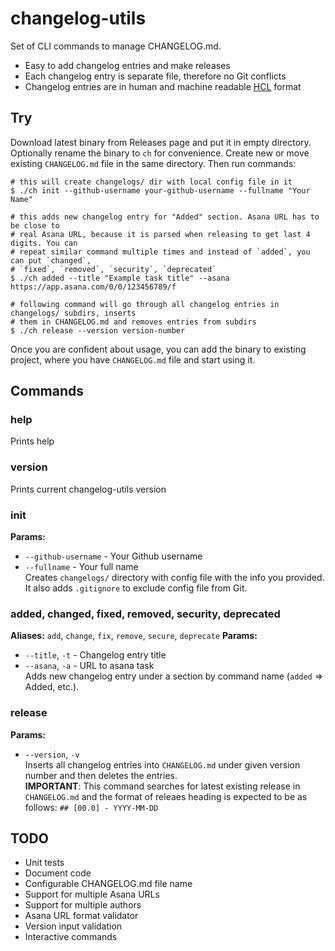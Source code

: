 # changelog-utils

Set of CLI commands to manage CHANGELOG.md.
- Easy to add changelog entries and make releases
- Each changelog entry is separate file, therefore no Git conflicts
- Changelog entries are in human and machine readable [HCL](https://github.com/hashicorp/hcl) format

## Try
Download latest binary from Releases page and put it in empty directory.
Optionally rename the binary to `ch` for convenience.
Create new or move existing `CHANGELOG.md` file in the same directory. 
Then run commands:
```shell
# this will create changelogs/ dir with local config file in it
$ ./ch init --github-username your-github-username --fullname "Your Name"

# this adds new changelog entry for "Added" section. Asana URL has to be close to 
# real Asana URL, because it is parsed when releasing to get last 4 digits. You can
# repeat similar command multiple times and instead of `added`, you can put `changed`,
# `fixed`, `removed`, `security`, `deprecated`
$ ./ch added --title "Example task title" --asana https://app.asana.com/0/0/123456789/f

# following command will go through all changelog entries in changelogs/ subdirs, inserts
# them in CHANGELOG.md and removes entries from subdirs
$ ./ch release --version version-number
```
Once you are confident about usage, you can add the binary to existing project, where you
have `CHANGELOG.md` file and start using it.  

## Commands
### help
Prints help

### version
Prints current changelog-utils version

### init
**Params:**
- `--github-username` - Your Github username
- `--fullname` - Your full name  
Creates `changelogs/` directory with config file with the info you provided.
It also adds `.gitignore` to exclude config file from Git.

### added, changed, fixed, removed, security, deprecated
**Aliases:** `add`, `change`, `fix`, `remove`, `secure`, `deprecate`
**Params:**
- `--title`, `-t` - Changelog entry title
- `--asana`, `-a` - URL to asana task  
Adds new changelog entry under a section by command name (`added` => Added, etc.).

### release
**Params:**
- `--version`, `-v`  
Inserts all changelog entries into `CHANGELOG.md` under given version number and
then deletes the entries.  
**IMPORTANT**: This command searches for latest existing release in `CHANGELOG.md`
and the format of releaes heading is expected to be as follows: `## [00.0] - YYYY-MM-DD`

## TODO
- Unit tests
- Document code
- Configurable CHANGELOG.md file name
- Support for multiple Asana URLs
- Support for multiple authors
- Asana URL format validator
- Version input validation
- Interactive commands
